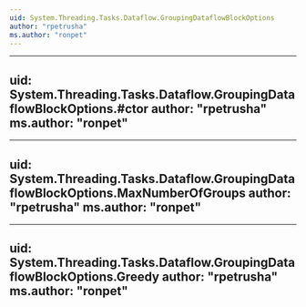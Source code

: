 ```yaml
---
uid: System.Threading.Tasks.Dataflow.GroupingDataflowBlockOptions
author: "rpetrusha"
ms.author: "ronpet"
---
```


---
uid: System.Threading.Tasks.Dataflow.GroupingDataflowBlockOptions.#ctor
author: "rpetrusha"
ms.author: "ronpet"
---

---
uid: System.Threading.Tasks.Dataflow.GroupingDataflowBlockOptions.MaxNumberOfGroups
author: "rpetrusha"
ms.author: "ronpet"
---

---
uid: System.Threading.Tasks.Dataflow.GroupingDataflowBlockOptions.Greedy
author: "rpetrusha"
ms.author: "ronpet"
---
